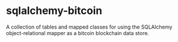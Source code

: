 sqlalchemy-bitcoin
==================

A collection of tables and mapped classes for using the SQLAlchemy object-relational mapper as a bitcoin blockchain data store.

